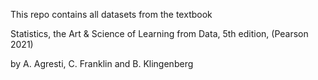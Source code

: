 This repo contains all datasets from the textbook

Statistics, the Art & Science of Learning from Data, 5th edition, (Pearson 2021)

by A. Agresti, C. Franklin and B. Klingenberg
